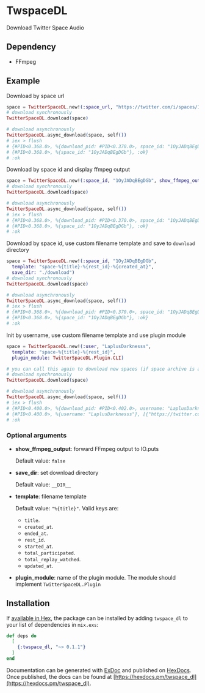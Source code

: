 # TwspaceDL

Download Twitter Space Audio

## Dependency
- FFmpeg

## Example
Download by space url
```elixir
space = TwitterSpaceDL.new!(:space_url, "https://twitter.com/i/spaces/1OyJADqBEgDGb")
# download synchronously
TwitterSpaceDL.download(space)

# download asynchronously
TwitterSpaceDL.async_download(space, self())
# iex > flush
# {#PID<0.368.0>, %{download_pid: #PID<0.370.0>, space_id: "1OyJADqBEgDGb"}}
# {#PID<0.368.0>, %{space_id: "1OyJADqBEgDGb"}, :ok}
# :ok
```

Download by space id and display ffmpeg output
```elixir
space = TwitterSpaceDL.new!(:space_id, "1OyJADqBEgDGb", show_ffmpeg_output: true)
# download synchronously
TwitterSpaceDL.download(space)

# download asynchronously
TwitterSpaceDL.async_download(space, self())
# iex > flush
# {#PID<0.368.0>, %{download_pid: #PID<0.370.0>, space_id: "1OyJADqBEgDGb"}}
# {#PID<0.368.0>, %{space_id: "1OyJADqBEgDGb"}, :ok}
# :ok
```

Download by space id, use custom filename template and save to `download` directory
```elixir
space = TwitterSpaceDL.new!(:space_id, "1OyJADqBEgDGb",
  template: "space-%{title}-%{rest_id}-%{created_at}",
  save_dir: "./download")
# download synchronously
TwitterSpaceDL.download(space)

# download asynchronously
TwitterSpaceDL.async_download(space, self())
# iex > flush
# {#PID<0.368.0>, %{download_pid: #PID<0.370.0>, space_id: "1OyJADqBEgDGb"}}
# {#PID<0.368.0>, %{space_id: "1OyJADqBEgDGb"}, :ok}
# :ok
```

Init by username, use custom filename template and use plugin module
```elixir
space = TwitterSpaceDL.new!(:user, "LaplusDarknesss",
  template: "space-%{title}-%{rest_id}",
  plugin_module: TwitterSpaceDL.Plugin.CLI)

# you can call this again to download new spaces (if space archive is available)
# download synchronously
TwitterSpaceDL.download(space)

# download asynchronously
TwitterSpaceDL.async_download(space, self())
# iex > flush
# {#PID<0.400.0>, %{download_pid: #PID<0.402.0>, username: "LaplusDarknesss"}}
# {#PID<0.400.0>, %{username: "LaplusDarknesss"}, [{"https://twitter.com/i/spaces/1mnGedeXloNKX", :ok}]}
# :ok
```

### Optional arguments
- **show_ffmpeg_output**: forward FFmpeg output to IO.puts
  
  Default value: `false`

- **save_dir**: set download directory

  Default value: `__DIR__`

- **template**: filename template

  Default value: `"%{title}"`. Valid keys are:

    - `title`.
    - `created_at`.
    - `ended_at`.
    - `rest_id`.
    - `started_at`.
    - `total_participated`.
    - `total_replay_watched`.
    - `updated_at`.

- **plugin_module**: name of the plugin module. The module should implement `TwitterSpaceDL.Plugin`

## Installation

If [available in Hex](https://hex.pm/docs/publish), the package can be installed
by adding `twspace_dl` to your list of dependencies in `mix.exs`:

```elixir
def deps do
  [
    {:twspace_dl, "~> 0.1.1"}
  ]
end
```

Documentation can be generated with [ExDoc](https://github.com/elixir-lang/ex_doc)
and published on [HexDocs](https://hexdocs.pm). Once published, the docs can
be found at [https://hexdocs.pm/twspace_dl](https://hexdocs.pm/twspace_dl).
